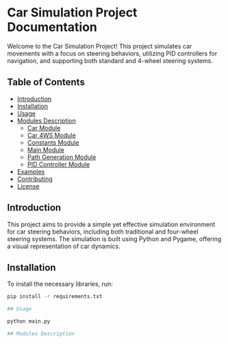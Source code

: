 # Car Simulation Project Documentation

Welcome to the Car Simulation Project! This project simulates car movements with a focus on steering behaviors, utilizing PID controllers for navigation, and supporting both standard and 4-wheel steering systems.

## Table of Contents

- [Introduction](#introduction)
- [Installation](#installation)
- [Usage](#usage)
- [Modules Description](#modules-description)
  - [Car Module](#car-module)
  - [Car 4WS Module](#car-4ws-module)
  - [Constants Module](#constants-module)
  - [Main Module](#main-module)
  - [Path Generation Module](#path-generation-module)
  - [PID Controller Module](#pid-controller-module)
- [Examples](#examples)
- [Contributing](#contributing)
- [License](#license)

## Introduction

This project aims to provide a simple yet effective simulation environment for car steering behaviors, including both traditional and four-wheel steering systems. The simulation is built using Python and Pygame, offering a visual representation of car dynamics.

## Installation

To install the necessary libraries, run:

```bash
pip install -r requirements.txt

## Usage

python main.py

## Modules Description



